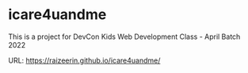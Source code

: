 # icare4uandme
This is a project for DevCon Kids Web Development Class - April Batch 2022

URL: https://raizeerin.github.io/icare4uandme/

